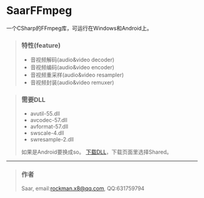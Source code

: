 # SaarFFmpeg

一个CSharp的FFmpeg库，可运行在Windows和Android上。

> ### 特性(feature)
> * 音视频解码(audio&video decoder)
> * 音视频编码(audio&video encoder)
> * 音视频重采样(audio&video resampler)
> * 音视频封装(audio&video remuxer)

> ### 需要DLL
> * avutil-55.dll
> * avcodec-57.dll
> * avformat-57.dll
> * swscale-4.dll
> * swresample-2.dll
> 
> 如果是Android要换成so。
> [下载DLL](http://ffmpeg.zeranoe.com/builds/)，下载页面里选择Shared。

***

> ### 作者
> Saar, email:rockman.x8@qq.com, QQ:631759794
